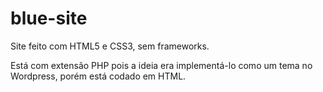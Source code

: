 # blue-site
Site feito com HTML5 e CSS3, sem frameworks.

Está com extensão PHP pois a ideia era implementá-lo como um tema no Wordpress, porém está codado em HTML.
